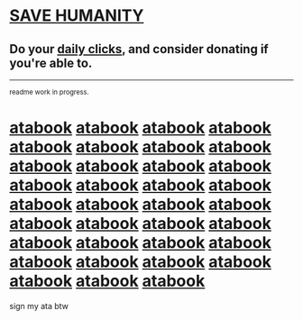 # ‎[SAVE HUMANITY](https://rentry.co/savehumanity)
## Do your [daily clicks](https://arab.org/click-to-help/), and consider donating if you're able to.
***
<sup>readme work in progress.</sup>

# [atabook](https://yaoiangel.atabook.org) [atabook](https://yaoiangel.atabook.org) [atabook](https://yaoiangel.atabook.org) [atabook](https://yaoiangel.atabook.org) [atabook](https://yaoiangel.atabook.org) [atabook](https://yaoiangel.atabook.org) [atabook](https://yaoiangel.atabook.org) [atabook](https://yaoiangel.atabook.org) [atabook](https://yaoiangel.atabook.org) [atabook](https://yaoiangel.atabook.org) [atabook](https://yaoiangel.atabook.org) [atabook](https://yaoiangel.atabook.org) [atabook](https://yaoiangel.atabook.org) [atabook](https://yaoiangel.atabook.org) [atabook](https://yaoiangel.atabook.org) [atabook](https://yaoiangel.atabook.org) [atabook](https://yaoiangel.atabook.org) [atabook](https://yaoiangel.atabook.org) [atabook](https://yaoiangel.atabook.org) [atabook](https://yaoiangel.atabook.org) [atabook](https://yaoiangel.atabook.org) [atabook](https://yaoiangel.atabook.org) [atabook](https://yaoiangel.atabook.org) [atabook](https://yaoiangel.atabook.org) [atabook](https://yaoiangel.atabook.org) [atabook](https://yaoiangel.atabook.org) [atabook](https://yaoiangel.atabook.org) [atabook](https://yaoiangel.atabook.org) [atabook](https://yaoiangel.atabook.org) [atabook](https://yaoiangel.atabook.org) [atabook](https://yaoiangel.atabook.org) [atabook](https://yaoiangel.atabook.org) [atabook](https://yaoiangel.atabook.org) [atabook](https://yaoiangel.atabook.org) [atabook](https://yaoiangel.atabook.org) 
sign my ata btw
